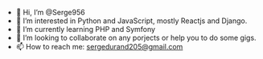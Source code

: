 - 👋 Hi, I’m @Serge956
- 👀 I’m interested in Python and JavaScript, mostly 
Reactjs and Django.
- 🌱 I’m currently learning PHP and Symfony
- 💞️ I’m looking to collaborate on any porjects or help you to
do some gigs.
- 📫 How to reach me: sergedurand205@gmail.com

<!---
Serge956/Serge956 is a ✨ special ✨ repository because its `README.md` (this file) appears on your GitHub profile.
You can click the Preview link to take a look at your changes.
--->
